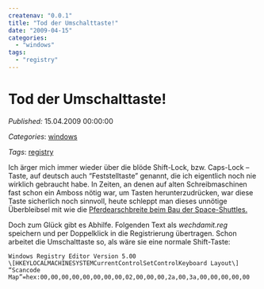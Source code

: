 ```yaml
---
createnav: "0.0.1"
title: "Tod der Umschalttaste!"
date: "2009-04-15"
categories: 
  - "windows"
tags: 
  - "registry"
---
```

# Tod der Umschalttaste!
_Published:_ 15.04.2009 00:00:00

_Categories_: [windows](//de/categories#windows)

_Tags_: [registry](//de/tags#registry)


Ich ärger mich immer wieder über die blöde Shift-Lock, bzw. Caps-Lock – Taste, auf deutsch auch “Feststelltaste” genannt, die ich eigentlich noch nie wirklich gebraucht habe. In Zeiten, an denen auf alten Schreibmaschinen fast schon ein Amboss nötig war, um Tasten herunterzudrücken, war diese Taste sicherlich noch sinnvoll, heute schleppt man dieses unnötige Überbleibsel mit wie die [Pferdearschbreite beim Bau der Space-Shuttles.](http://blog.b-o-f-h.net/index.php?/archives/37-Breit-wie-ein-Pferdearsch.html)

Doch zum Glück gibt es Abhilfe. Folgenden Text als _wechdamit.reg_ speichern und per Doppelklick in die Registrierung übertragen. Schon arbeitet die Umschalttaste so, als wäre sie eine normale Shift-Taste:

```
Windows Registry Editor Version 5.00
\[HKEYLOCALMACHINESYSTEMCurrentControlSetControlKeyboard Layout\] 
“Scancode Map”=hex:00,00,00,00,00,00,00,00,02,00,00,00,2a,00,3a,00,00,00,00,00
```
